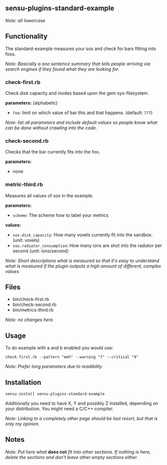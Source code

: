 ## sensu-plugins-standard-example

*Note: all lowercase*

## Functionality

The standard-example measures your sox and check for bars fitting into foos.

*Note: Basically a one sentence summary that tells people arriving via search engines if they found what they are looking for.*

### check-first.rb

Check disk capacity and inodes based upon the gem sys-filesystem.

**parameters:** (alphabetic)

- `foo`: limit on which value of bar this and that happens. (default: `777`)

*Note: list all parameters and include default values so people know what can be done without crawling into the code.*

### check-second.rb

Checks that the bar currently fits into the foo.

**parameters:**

- none

### metric-third.rb

Measures all values of sox in the example.

**parameters:**

- `scheme`: The scheme how to label your metrics

**values:**

- `sox.disk_capacity`: How many voxels currently fit into the sandbox. (unit: voxels)
- `sox.radiator_consumption`: How many ions are shot into the radiator per second (unit: ions/second)

*Note: Short descriptions what is measured so that it's easy to understand what is measured if the plugin outputs a high amount of different, complex values*


## Files
 * bin/check-first.rb
 * bin/check-second.rb
 * bin/metrics-third.rb

*Note: no changes here.*

## Usage

To do example with a and b enabled you would use:

```plain
check-first.rb --pattern "meh" --warning "7" --critical "9"
```

*Note: Prefer long parameters due to readibility*

## Installation

```plain
sensu-install sensu-plugins-standard-example
```

Additionally you need to have X, Y and possibly Z installed, depending on your distribution. You might need a C/C++ compiler.

*Note: Linking to a completely other page should be last resort, but that is only my opinion.*

## Notes

*Note: Put here what* **does not** *fit into other sections. If nothing is here, delete the sections and don't leave other empty sections either.*
